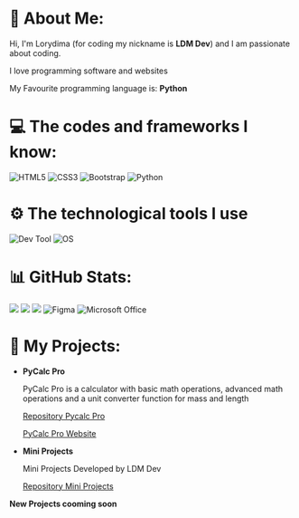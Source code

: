 # 💫 About Me:
Hi, I'm Lorydima (for coding my nickname is **LDM Dev**) and I am passionate about coding.

I love programming software and websites

My Favourite programming language is: **Python**

# 💻 The codes and frameworks I know:
![HTML5](https://img.shields.io/badge/html5-%23E34F26.svg?style=for-the-badge&logo=html5&logoColor=white) ![CSS3](https://img.shields.io/badge/css3-%231572B6.svg?style=for-the-badge&logo=css3&logoColor=white) ![Bootstrap](https://img.shields.io/badge/bootstrap-%238511FA.svg?style=for-the-badge&logo=bootstrap&logoColor=white) ![Python](https://img.shields.io/badge/python-3670A0?style=for-the-badge&logo=python&logoColor=ffdd54)

# ⚙️ The technological tools I use
![Dev Tool](https://img.shields.io/badge/Dev%20Tool-VS%20Code-blue?logo=visualstudiocode&logoColor=white)
![OS](https://img.shields.io/badge/OS-Windows-blue?logo=windows&logoColor=white)

# 📊 GitHub Stats:
![](https://github-readme-stats.vercel.app/api?username=Lorydima&theme=dark&hide_border=false&include_all_commits=false&count_private=false)
![](https://nirzak-streak-stats.vercel.app/?user=Lorydima&theme=dark&hide_border=false)
![](https://img.shields.io/badge/Tool-MS%20Paint-blue?logo=microsoft&logoColor=white)
![Figma](https://img.shields.io/badge/Design-Figma-F24E1E?logo=figma&logoColor=white)
![Microsoft Office](https://img.shields.io/badge/Office-Microsoft%20Workspace-D83B01?logo=microsoftoffice&logoColor=white)

# 📁 My Projects:
- **PyCalc Pro**

  PyCalc Pro is a calculator with basic math operations, advanced math operations and a unit converter function for mass and length 

  <a href="https://github.com/Lorydima/PyCalcPro">Repository Pycalc Pro</a>
  
  <a href="https://lorydima.github.io/PyCalcPro/">PyCalc Pro Website</a>

- **Mini Projects**

  Mini Projects Developed by LDM Dev

  <a href="https://github.com/Lorydima/MiniProjects">Repository Mini Projects</a>



**New Projects cooming soon**
